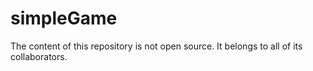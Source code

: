 # simpleGame
The content of this repository is not open source. It belongs to all of its collaborators.
